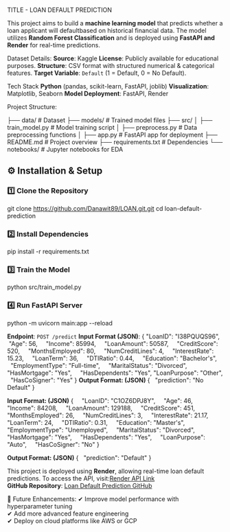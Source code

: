 TITLE - LOAN DEFAULT PREDICTION

   This project aims to build a **machine learning model** that predicts whether a loan applicant will defaultbased on historical
financial data. The model utilizes **Random Forest Classification** and is deployed using **FastAPI and Render** for real-time predictions.

Dataset Details:
 **Source**: Kaggle
 **License**: Publicly available for educational purposes.
 **Structure**: CSV format with structured numerical & categorical features.
 **Target Variable**: `Default` (1 = Default, 0 = No Default).

Tech Stack
 **Python** (pandas, scikit-learn, FastAPI, joblib)
 **Visualization**: Matplotlib, Seaborn
 **Model Deployment**: FastAPI, Render

Project Structure:

├── data/                # Dataset
├── models/              # Trained model files
├── src/
│   ├── train_model.py   # Model training script
│   ├── preprocess.py    # Data preprocessing functions
│   ├── app.py           # FastAPI app for deployment
├── README.md            # Project overview
├── requirements.txt     # Dependencies
└── notebooks/           # Jupyter notebooks for EDA
## ⚙️ Installation & Setup
### 1️⃣ Clone the Repository
git clone https://github.com/Danawit89/LOAN.git.git
cd         loan-default-prediction
### 2️⃣ Install Dependencies
pip install -r requirements.txt
### 3️⃣ Train the Model
python src/train_model.py
### 4️⃣ Run FastAPI Server
 python -m uvicorn main:app --reload

 **Endpoint**: `POST /predict`
**Input Format (JSON)**:
 {
"LoanID": "I38PQUQS96",
 "Age": 56,
    "Income": 85994,
    "LoanAmount": 50587,
    "CreditScore": 520,
    "MonthsEmployed": 80,
    "NumCreditLines": 4,
    "InterestRate": 15.23,
    "LoanTerm": 36,
    "DTIRatio": 0.44,
    "Education": "Bachelor's",
    "EmploymentType": "Full-time",
    "MaritalStatus": "Divorced",
    "HasMortgage": "Yes",
    "HasDependents": "Yes",
"LoanPurpose": "Other",
  "HasCoSigner": "Yes"
}
**Output Format: (JSON)**
{
  "prediction": "No Default"
}

**Input Format: (JSON)**
{
    "LoanID": "C1OZ6DPJ8Y",
    "Age": 46,
    "Income": 84208,
    "LoanAmount": 129188,
    "CreditScore": 451,
    "MonthsEmployed": 26,
    "NumCreditLines": 3,
    "InterestRate": 21.17,
    "LoanTerm": 24,
    "DTIRatio": 0.31,
    "Education": "Master's",
    "EmploymentType": "Unemployed",
    "MaritalStatus": "Divorced",
    "HasMortgage": "Yes",
    "HasDependents": "Yes",
    "LoanPurpose": "Auto",
    "HasCoSigner": "No"
}


**Output Format: (JSON)**
{
  "prediction": "Default"
}

This project is deployed using **Render**, allowing real-time loan default predictions.
To access the API, visit:[Render API Link](https://loan-i2jn.onrender.com)   
 **GitHub Repository**: [Loan Default Prediction GitHub](https://github.com/your-username/loan-default-prediction)

📌 Future Enhancements:
✔ Improve model performance with hyperparameter tuning  
✔ Add more advanced feature engineering  
✔ Deploy on cloud platforms like AWS or GCP  
